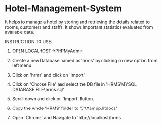 # Hotel-Management-System
It helps to manage a hotel by storing and retrieving the details related to rooms, customers and staffs. It shows important statistics evaluated from available data.


INSTRUCTION TO USE:

1. OPEN LOCALHOST->PHPMyAdmin
2. Create a new Database named as 'hrms' by clicking on new option from left menu
3. Click on 'hrms' and click on 'Import'
4. Click on 'Choose File' and select the DB file in 'HRMS\MYSQL DATABASE FILE\hrms.sql'
5. Scroll down and click on 'Import' Button.

6. Copy the whole 'HRMS' folder to 'C:\Xampp\htdocs'
7. Open 'Chrome' and Navigate to 'http://localhost/hrms'
